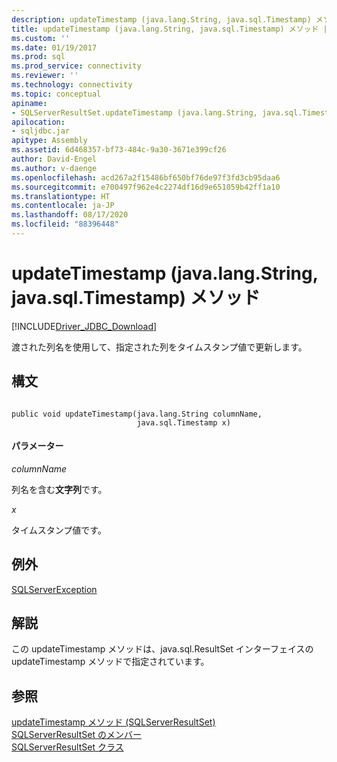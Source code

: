 ```yaml
---
description: updateTimestamp (java.lang.String, java.sql.Timestamp) メソッド
title: updateTimestamp (java.lang.String, java.sql.Timestamp) メソッド | Microsoft Docs
ms.custom: ''
ms.date: 01/19/2017
ms.prod: sql
ms.prod_service: connectivity
ms.reviewer: ''
ms.technology: connectivity
ms.topic: conceptual
apiname:
- SQLServerResultSet.updateTimestamp (java.lang.String, java.sql.Timestamp)
apilocation:
- sqljdbc.jar
apitype: Assembly
ms.assetid: 6d468357-bf73-484c-9a30-3671e399cf26
author: David-Engel
ms.author: v-daenge
ms.openlocfilehash: acd267a2f15486bf650bf76de97f3fd3cb95daa6
ms.sourcegitcommit: e700497f962e4c2274df16d9e651059b42ff1a10
ms.translationtype: HT
ms.contentlocale: ja-JP
ms.lasthandoff: 08/17/2020
ms.locfileid: "88396448"
---
```

# <a name="updatetimestamp-method-javalangstring-javasqltimestamp"></a>updateTimestamp (java.lang.String, java.sql.Timestamp) メソッド
[!INCLUDE[Driver_JDBC_Download](../../../includes/driver_jdbc_download.md)]

  渡された列名を使用して、指定された列をタイムスタンプ値で更新します。  
  
## <a name="syntax"></a>構文  
  
```  
  
public void updateTimestamp(java.lang.String columnName,  
                            java.sql.Timestamp x)  
```  
  
#### <a name="parameters"></a>パラメーター  
 *columnName*  
  
 列名を含む**文字列**です。  
  
 *x*  
  
 タイムスタンプ値です。  
  
## <a name="exceptions"></a>例外  
 [SQLServerException](../../../connect/jdbc/reference/sqlserverexception-class.md)  
  
## <a name="remarks"></a>解説  
 この updateTimestamp メソッドは、java.sql.ResultSet インターフェイスの updateTimestamp メソッドで指定されています。  
  
## <a name="see-also"></a>参照  
 [updateTimestamp メソッド (SQLServerResultSet)](../../../connect/jdbc/reference/updatetimestamp-method-sqlserverresultset.md)   
 [SQLServerResultSet のメンバー](../../../connect/jdbc/reference/sqlserverresultset-members.md)   
 [SQLServerResultSet クラス](../../../connect/jdbc/reference/sqlserverresultset-class.md)  
  
  

